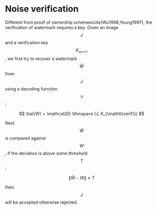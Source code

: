 # Noise verification

Different from proof of ownership schemes\cite{Wu1998,Yeung1997}, the verification of watermark requires a key. Given an image $$J$$ and a verification key $$K_{\mathtt{verif}}$$, we first try to recover a watermark $$\hat{W}$$ from $$J$$ using a decoding function $$\mathcal{D}$$:

$$
\hat{W} = \mathcal{D} \thinspace (J, K_{\mathtt{verif}})
$$

Next $$\hat{W}$$ is compared against $$W$$, if the deviation is above some threshold $$T$$:

$$
\lVert \hat{W} - W \rVert \geq T
$$

then $$J$$ will be accepted otherwise rejected.
